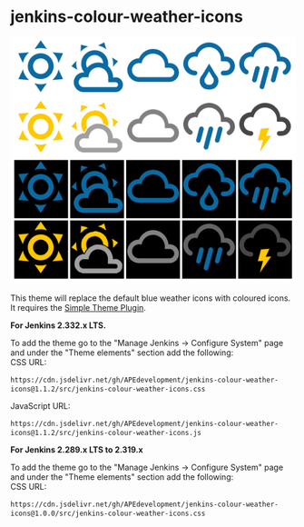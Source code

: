 # jenkins-colour-weather-icons

![Alt text](./images/jenkins-colour-weather-icons.png?raw=true "Jenkins Colour Weather Icons")

This theme will replace the default blue weather icons with coloured icons.  It requires the [Simple Theme Plugin](https://plugins.jenkins.io/simple-theme-plugin/).

**For Jenkins 2.332.x LTS.**

To add the theme go to the "Manage Jenkins -> Configure System" page and under the "Theme elements" section add the following:<br/>
CSS URL:
```text
https://cdn.jsdelivr.net/gh/APEdevelopment/jenkins-colour-weather-icons@1.1.2/src/jenkins-colour-weather-icons.css
```
JavaScript URL:
```text
https://cdn.jsdelivr.net/gh/APEdevelopment/jenkins-colour-weather-icons@1.1.2/src/jenkins-colour-weather-icons.js
```

**For Jenkins 2.289.x LTS to 2.319.x**

To add the theme go to the "Manage Jenkins -> Configure System" page and under the "Theme elements" section add the following:<br/>
CSS URL:
```text
https://cdn.jsdelivr.net/gh/APEdevelopment/jenkins-colour-weather-icons@1.0.0/src/jenkins-colour-weather-icons.css
```
